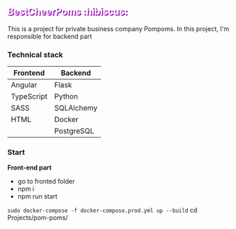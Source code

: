 <h2 style="color: #fff; text-shadow: 1px 1px 0px #5f0370, 1px 1px 0px #9809b1, 2px 2px 0px #d900ff">BestCheerPoms :hibiscus: </h2>

This is a project for private business company Pompoms. 
In this project, I'm responsible for backend part

### Technical stack

| Frontend    | Backend    |
| ------------| ---------- |
| Angular     | Flask      |
| TypeScript  | Python     |
| SASS        | SQLAlchemy |
| HTML        | Docker     |
|             | PostgreSQL |

 ### Start
**Front-end part**
  - go to fronted folder
  - npm i
  - npm run start

 ``sudo docker-compose -f docker-compose.prod.yml up --build``
 cd Projects/pom-poms/

